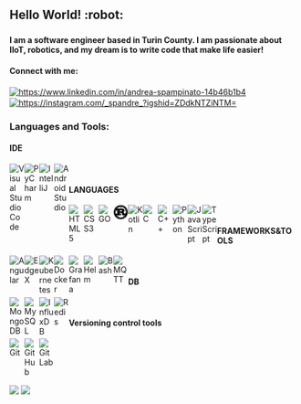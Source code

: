 <h2 align="left"> Hello World! :robot:</h2>
<h3 align="left"></h3>
<h4 align="left">I am a software engineer based in Turin County. I am passionate about IIoT, robotics, and my dream is to write code that make life easier!</h4>

<h4 align="left">Connect with me:</h4>
<p align="left">
    <a href="https://www.linkedin.com/in/andrea-spampinato-14b46b1b4" target="blank"><img align="center" src="https://raw.githubusercontent.com/rahuldkjain/github-profile-readme-generator/master/src/images/icons/Social/linked-in-alt.svg" alt="https://www.linkedin.com/in/andrea-spampinato-14b46b1b4" height="30" width="35" /></a>
  <a href="https://instagram.com/_spandre_?igshid=ZDdkNTZiNTM=" target="blank"><img align="center" src="https://upload.wikimedia.org/wikipedia/commons/9/96/Instagram.svg" alt="https://instagram.com/_spandre_?igshid=ZDdkNTZiNTM=" height="30" width="35" /></a>

</p>
<h3 align="left"></h3>

### Languages and Tools:

#### IDE

[<img align="left" alt="Visual Studio Code" width="26px" src="https://cdn.jsdelivr.net/gh/devicons/devicon/icons/vscode/vscode-original.svg" />](https://code.visualstudio.com/)
[<img align="left" alt="PyCharm" width="26px" src="https://upload.wikimedia.org/wikipedia/commons/1/1d/PyCharm_Icon.svg" />](https://www.jetbrains.com/pycharm/)
[<img align="left" alt="IntelliJ" width="26px" src="https://upload.wikimedia.org/wikipedia/commons/9/9c/IntelliJ_IDEA_Icon.svg" />](https://www.jetbrains.com/idea/)
[<img align="left" alt="Android Studio" width="26px" src="https://upload.wikimedia.org/wikipedia/commons/9/95/Android_Studio_Icon_3.6.svg" />](https://developer.android.com/studio)
</br>
#### LANGUAGES
[<img align="left" alt="HTML5" width="26px" src="https://cdn.jsdelivr.net/gh/devicons/devicon/icons/html5/html5-original.svg" />](https://www.html.it/guide/guida-html5/)
[<img align="left" alt="CSS3" width="26px" src="https://cdn.jsdelivr.net/gh/devicons/devicon/icons/css3/css3-original.svg" />](https://www.html.it/guide/guida-css3/)
[<img align="left" alt="GO" width="26px" src="https://go.dev/blog/go-brand/Go-Logo/SVG/Go-Logo_Aqua.svg" />](https://go.dev/)
[<img align="left" alt="Rust" width="26px" src="https://github.com/rust-lang/rust-artwork/blob/master/logo/rust-logo-blk.svg" />](https://www.rust-lang.org/it)
[<img align="left" alt="Kotlin" width="26px" src="https://upload.wikimedia.org/wikipedia/commons/0/06/Kotlin_Icon.svg" />](https://kotlinlang.org/)
[<img align="left" alt="C" width="26px" src="https://upload.wikimedia.org/wikipedia/commons/1/18/C_Programming_Language.svg" />](https://www.html.it/guide/guida-c/)
[<img align="left" alt="C++" width="26px" src="https://upload.wikimedia.org/wikipedia/commons/1/18/ISO_C%2B%2B_Logo.svg" />](https://www.html.it/guide/guida-c2/)
[<img align="left" alt="Python" width="26px" src="https://upload.wikimedia.org/wikipedia/commons/c/c3/Python-logo-notext.svg" />](https://www.python.org/)
[<img align="left" alt="JavaScript" width="26px" src="https://cdn.jsdelivr.net/gh/devicons/devicon/icons/javascript/javascript-original.svg" />](https://www.html.it/guide/guida-javascript-di-base/)
[<img align="left" alt="TypeScript" width="26px" src="https://upload.wikimedia.org/wikipedia/commons/4/4c/Typescript_logo_2020.svg" />](https://www.typescriptlang.org/)
</br>
#### FRAMEWORKS&TOOLS
[<img align="left" alt="Angular" width="26px" src="https://upload.wikimedia.org/wikipedia/commons/c/cf/Angular_full_color_logo.svg" />](https://angular.io/)
[<img align="left" alt="EdgeX" width="26px" src="https://upload.wikimedia.org/wikipedia/commons/0/08/EdgeX_logo.png" />](https://www.edgexfoundry.org/)
[<img align="left" alt="Kubernetes" width="26px" src="https://upload.wikimedia.org/wikipedia/commons/3/39/Kubernetes_logo_without_workmark.svg" />](https://kubernetes.io/it/docs/concepts/overview/what-is-kubernetes/)
[<img align="left" alt="Docker" width="26px" src="https://cdn.worldvectorlogo.com/logos/docker.svg" />](https://www.docker.com/)
[<img align="left" alt="Grafana" width="26px" src="https://upload.wikimedia.org/wikipedia/commons/a/a1/Grafana_logo.svg" />](https://grafana.com/)
[<img align="left" alt="Helm" width="26px" src="https://cncf-branding.netlify.app/img/projects/helm/horizontal/color/helm-horizontal-color.svg" />](https://helm.sh/)
[<img align="left" alt="Bash" width="26px" src="https://upload.wikimedia.org/wikipedia/commons/4/4b/Bash_Logo_Colored.svg" />](https://wiki.ubuntu-it.org/Programmazione/LinguaggioBash)
[<img align="left" alt="MQTT" width="26px" src="https://github.com/mqtt/mqttorg-graphics/blob/master/svg/mqtt-icon-transparent.svg" />](https://www.hivemq.com/)
</br>
#### DB
[<img align="left" alt="MongoDB" width="26px" src="https://cdn.jsdelivr.net/gh/devicons/devicon/icons/mongodb/mongodb-original.svg" />](https://www.mongodb.com/it-it)
[<img align="left" alt="MySQL" width="26px" src="https://cdn.jsdelivr.net/gh/devicons/devicon/icons/mysql/mysql-original.svg" />](https://www.mysql.com/it/)
[<img align="left" alt="InfluxDB" width="26px" src="https://cdn.worldvectorlogo.com/logos/influxdb.svg" />](https://www.influxdata.com/)
[<img align="left" alt="Redis" width="26px" src="https://www.svgrepo.com/show/303460/redis-logo.svg" />](https://redis.io/)
</br>
#### Versioning control tools
[<img align="left" alt="Git" width="26px" src="https://cdn.jsdelivr.net/gh/devicons/devicon/icons/git/git-original.svg" />](https://git-scm.com/)
[<img align="left" alt="GitHub" width="26px" src="https://upload.wikimedia.org/wikipedia/commons/9/91/Octicons-mark-github.svg" />](https://github.com/)
[<img align="left" alt="GitLab" width="26px" src="https://cdn.worldvectorlogo.com/logos/gitlab.svg" />](https://about.gitlab.com/)

<br />
<br />
<br />
<br />

![](https://github-profile-summary-cards.vercel.app/api/cards/profile-details?username=SpAndrea117&theme=github_dark)
![](https://github-profile-summary-cards.vercel.app/api/cards/stats?username=SpAndrea117&theme=github_dark)


